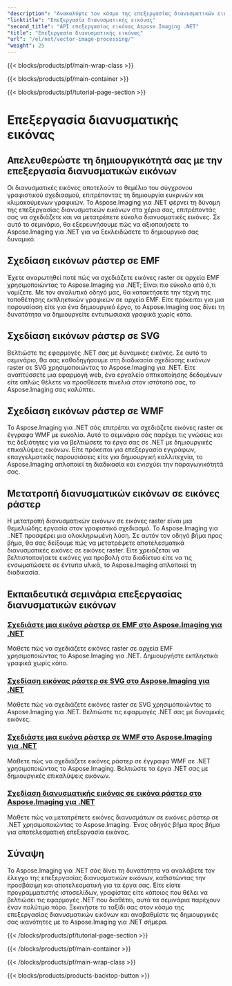 ```yaml
---
"description": "Ανακαλύψτε τον κόσμο της επεξεργασίας διανυσματικών εικόνων με το Aspose.Imaging για .NET. Μάθετε να σχεδιάζετε και να μετατρέπετε διανυσματικές εικόνες με ευκολία. Βελτιώστε τα έργα .NET σας σήμερα!"
"linktitle": "Επεξεργασία διανυσματικής εικόνας"
"second_title": "API επεξεργασίας εικόνας Aspose.Imaging .NET"
"title": "Επεξεργασία διανυσματικής εικόνας"
"url": "/el/net/vector-image-processing/"
"weight": 25
---
```


{{< blocks/products/pf/main-wrap-class >}}

{{< blocks/products/pf/main-container >}}

{{< blocks/products/pf/tutorial-page-section >}}

# Επεξεργασία διανυσματικής εικόνας


## Απελευθερώστε τη δημιουργικότητά σας με την επεξεργασία διανυσματικών εικόνων

Οι διανυσματικές εικόνες αποτελούν το θεμέλιο του σύγχρονου γραφιστικού σχεδιασμού, επιτρέποντας τη δημιουργία ευκρινών και κλιμακούμενων γραφικών. Το Aspose.Imaging για .NET φέρνει τη δύναμη της επεξεργασίας διανυσματικών εικόνων στα χέρια σας, επιτρέποντάς σας να σχεδιάζετε και να μετατρέπετε εύκολα διανυσματικές εικόνες. Σε αυτό το σεμινάριο, θα εξερευνήσουμε πώς να αξιοποιήσετε το Aspose.Imaging για .NET για να ξεκλειδώσετε το δημιουργικό σας δυναμικό.

## Σχεδίαση εικόνων ράστερ σε EMF

Έχετε αναρωτηθεί ποτέ πώς να σχεδιάζετε εικόνες raster σε αρχεία EMF χρησιμοποιώντας το Aspose.Imaging για .NET; Είναι πιο εύκολο από ό,τι νομίζετε. Με τον αναλυτικό οδηγό μας, θα κατακτήσετε την τέχνη της τοποθέτησης εκπληκτικών γραφικών σε αρχεία EMF. Είτε πρόκειται για μια παρουσίαση είτε για ένα δημιουργικό έργο, το Aspose.Imaging σας δίνει τη δυνατότητα να δημιουργείτε εντυπωσιακά γραφικά χωρίς κόπο.

## Σχεδίαση εικόνων ράστερ σε SVG

Βελτιώστε τις εφαρμογές .NET σας με δυναμικές εικόνες. Σε αυτό το σεμινάριο, θα σας καθοδηγήσουμε στη διαδικασία σχεδίασης εικόνων raster σε SVG χρησιμοποιώντας το Aspose.Imaging για .NET. Είτε αναπτύσσετε μια εφαρμογή web, ένα εργαλείο οπτικοποίησης δεδομένων είτε απλώς θέλετε να προσθέσετε πινελιά στον ιστότοπό σας, το Aspose.Imaging σας καλύπτει.

## Σχεδίαση εικόνων ράστερ σε WMF

Το Aspose.Imaging για .NET σάς επιτρέπει να σχεδιάζετε εικόνες raster σε έγγραφα WMF με ευκολία. Αυτό το σεμινάριο σάς παρέχει τις γνώσεις και τις δεξιότητες για να βελτιώσετε τα έργα σας σε .NET με δημιουργικές επικαλύψεις εικόνων. Είτε πρόκειται για επεξεργασία εγγράφων, επαγγελματικές παρουσιάσεις είτε για δημιουργική καλλιτεχνία, το Aspose.Imaging απλοποιεί τη διαδικασία και ενισχύει την παραγωγικότητά σας.

## Μετατροπή διανυσματικών εικόνων σε εικόνες ράστερ

Η μετατροπή διανυσματικών εικόνων σε εικόνες raster είναι μια θεμελιώδης εργασία στον γραφιστικό σχεδιασμό. Το Aspose.Imaging για ..NET προσφέρει μια ολοκληρωμένη λύση. Σε αυτόν τον οδηγό βήμα προς βήμα, θα σας δείξουμε πώς να μετατρέψετε αποτελεσματικά διανυσματικές εικόνες σε εικόνες raster. Είτε χρειάζεται να βελτιστοποιήσετε εικόνες για προβολή στο διαδίκτυο είτε να τις ενσωματώσετε σε έντυπα υλικά, το Aspose.Imaging απλοποιεί τη διαδικασία.

## Εκπαιδευτικά σεμινάρια επεξεργασίας διανυσματικών εικόνων
### [Σχεδιάστε μια εικόνα ράστερ σε EMF στο Aspose.Imaging για .NET](./draw-raster-image-on-emf/)
Μάθετε πώς να σχεδιάζετε εικόνες raster σε αρχεία EMF χρησιμοποιώντας το Aspose.Imaging για .NET. Δημιουργήστε εκπληκτικά γραφικά χωρίς κόπο.
### [Σχεδίαση εικόνας ράστερ σε SVG στο Aspose.Imaging για .NET](./draw-raster-image-on-svg/)
Μάθετε πώς να σχεδιάζετε εικόνες raster σε SVG χρησιμοποιώντας το Aspose.Imaging για .NET. Βελτιώστε τις εφαρμογές .NET σας με δυναμικές εικόνες.
### [Σχεδιάστε μια εικόνα ράστερ σε WMF στο Aspose.Imaging για .NET](./draw-raster-image-on-wmf/)
Μάθετε πώς να σχεδιάζετε εικόνες ράστερ σε έγγραφα WMF σε .NET χρησιμοποιώντας το Aspose.Imaging. Βελτιώστε τα έργα .NET σας με δημιουργικές επικαλύψεις εικόνων.
### [Σχεδίαση διανυσματικής εικόνας σε εικόνα ράστερ στο Aspose.Imaging για .NET](./draw-vector-image-to-raster-image/)
Μάθετε πώς να μετατρέπετε εικόνες διανυσμάτων σε εικόνες ράστερ σε .NET χρησιμοποιώντας το Aspose.Imaging. Ένας οδηγός βήμα προς βήμα για αποτελεσματική επεξεργασία εικόνας.

## Σύναψη

Το Aspose.Imaging για .NET σάς δίνει τη δυνατότητα να αναλάβετε τον έλεγχο της επεξεργασίας διανυσματικών εικόνων, καθιστώντας την προσβάσιμη και αποτελεσματική για τα έργα σας. Είτε είστε προγραμματιστής ιστοσελίδων, γραφίστας είτε κάποιος που θέλει να βελτιώσει τις εφαρμογές .NET που διαθέτει, αυτά τα σεμινάρια παρέχουν έναν πολύτιμο πόρο. Ξεκινήστε το ταξίδι σας στον κόσμο της επεξεργασίας διανυσματικών εικόνων και αναβαθμίστε τις δημιουργικές σας ικανότητες με το Aspose.Imaging για .NET σήμερα.

{{< /blocks/products/pf/tutorial-page-section >}}

{{< /blocks/products/pf/main-container >}}

{{< /blocks/products/pf/main-wrap-class >}}

{{< blocks/products/products-backtop-button >}}